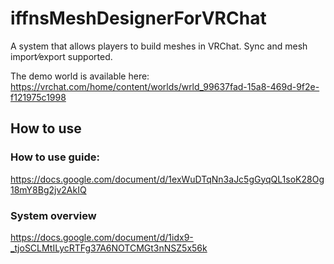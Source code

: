 # iffnsMeshDesignerForVRChat

A system that allows players to build meshes in VRChat. Sync and mesh import⁄export supported.

The demo world is available here: https://vrchat.com/home/content/worlds/wrld_99637fad-15a8-469d-9f2e-f121975c1998

## How to use
### How to use guide:
https://docs.google.com/document/d/1exWuDTqNn3aJc5gGyqQL1soK28Og18mY8Bg2jv2AkIQ

### System overview
https://docs.google.com/document/d/1idx9-_tjoSCLMtILycRTFg37A6NOTCMGt3nNSZ5x56k
